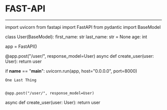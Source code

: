 # FAST-API
----------------------------------------------------------------------------------------------------------------------------


import uvicorn
from fastapi import FastAPI
from pydantic import BaseModel


class User(BaseModel):
    first_name: str
    last_name: str = None
    age: int


app = FastAPI()


@app.post("/user/", response_model=User)
async def create_user(user: User):
    return user


if __name__ == "__main__":
    uvicorn.run(app, host="0.0.0.0", port=8000)
    
    
    One Last Thing

    
    @app.post("/user/", response_model=User)
async def create_user(user: User):
    return user
